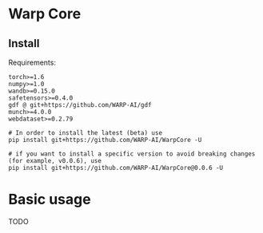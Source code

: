 # Warp Core

## Install

Requirements:

```
torch>=1.6
numpy>=1.0
wandb>=0.15.0
safetensors>=0.4.0
gdf @ git+https://github.com/WARP-AI/gdf
munch>=4.0.0
webdataset>=0.2.79	
```

```
# In order to install the latest (beta) use
pip install git+https://github.com/WARP-AI/WarpCore -U

# if you want to install a specific version to avoid breaking changes (for example, v0.0.6), use 
pip install git+https://github.com/WARP-AI/WarpCore@0.0.6 -U
```

# Basic usage

TODO
